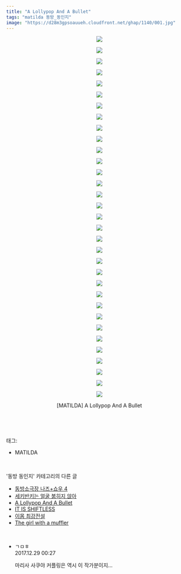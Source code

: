 ```yaml
---
title: "A Lollypop And A Bullet"
tags: "matilda 동방_동인지"
image: "https://d28m3gpsoauueh.cloudfront.net/ghap/1140/001.jpg"
---
```

<div class="article">
<p style="text-align: center; clear: none; float: none;"><img src="{{ site.imgserver4 }}/ghap/1140/001.jpg"/></p>
<p style="text-align: center; clear: none; float: none;"><img src="{{ site.imgserver4 }}/ghap/1140/002.jpg"/></p>
<p style="text-align: center; clear: none; float: none;"><img src="{{ site.imgserver4 }}/ghap/1140/003.jpg"/></p>
<p style="text-align: center; clear: none; float: none;"><img src="{{ site.imgserver4 }}/ghap/1140/004.jpg"/></p>
<p style="text-align: center; clear: none; float: none;"><img src="{{ site.imgserver4 }}/ghap/1140/005.jpg"/></p>
<p style="text-align: center; clear: none; float: none;"><img src="{{ site.imgserver4 }}/ghap/1140/006.jpg"/></p>
<p style="text-align: center; clear: none; float: none;"><img src="{{ site.imgserver4 }}/ghap/1140/007.jpg"/></p>
<p style="text-align: center; clear: none; float: none;"><img src="{{ site.imgserver4 }}/ghap/1140/008.jpg"/></p>
<p style="text-align: center; clear: none; float: none;"><img src="{{ site.imgserver4 }}/ghap/1140/009.jpg"/></p>
<p style="text-align: center; clear: none; float: none;"><img src="{{ site.imgserver4 }}/ghap/1140/010.jpg"/></p>
<p style="text-align: center; clear: none; float: none;"><img src="{{ site.imgserver4 }}/ghap/1140/011.jpg"/></p>
<p style="text-align: center; clear: none; float: none;"><img src="{{ site.imgserver4 }}/ghap/1140/012.jpg"/></p>
<p style="text-align: center; clear: none; float: none;"><img src="{{ site.imgserver4 }}/ghap/1140/013.jpg"/></p>
<p style="text-align: center; clear: none; float: none;"><img src="{{ site.imgserver4 }}/ghap/1140/014.jpg"/></p>
<p style="text-align: center; clear: none; float: none;"><img src="{{ site.imgserver4 }}/ghap/1140/015.jpg"/></p>
<p style="text-align: center; clear: none; float: none;"><img src="{{ site.imgserver4 }}/ghap/1140/016.jpg"/></p>
<p style="text-align: center; clear: none; float: none;"><img src="{{ site.imgserver4 }}/ghap/1140/017.jpg"/></p>
<p style="text-align: center; clear: none; float: none;"><img src="{{ site.imgserver4 }}/ghap/1140/018.jpg"/></p>
<p style="text-align: center; clear: none; float: none;"><img src="{{ site.imgserver4 }}/ghap/1140/019.jpg"/></p>
<p style="text-align: center; clear: none; float: none;"><img src="{{ site.imgserver4 }}/ghap/1140/020.jpg"/></p>
<p style="text-align: center; clear: none; float: none;"><img src="{{ site.imgserver4 }}/ghap/1140/021.jpg"/></p>
<p style="text-align: center; clear: none; float: none;"><img src="{{ site.imgserver4 }}/ghap/1140/022.jpg"/></p>
<p style="text-align: center; clear: none; float: none;"><img src="{{ site.imgserver4 }}/ghap/1140/023.jpg"/></p>
<p style="text-align: center; clear: none; float: none;"><img src="{{ site.imgserver4 }}/ghap/1140/024.jpg"/></p>
<p style="text-align: center; clear: none; float: none;"><img src="{{ site.imgserver4 }}/ghap/1140/025.jpg"/></p>
<p style="text-align: center; clear: none; float: none;"><img src="{{ site.imgserver4 }}/ghap/1140/026.jpg"/></p>
<p style="text-align: center; clear: none; float: none;"><img src="{{ site.imgserver4 }}/ghap/1140/027.jpg"/></p>
<p style="text-align: center; clear: none; float: none;"><img src="{{ site.imgserver4 }}/ghap/1140/028.jpg"/></p>
<p style="text-align: center; clear: none; float: none;"><img src="{{ site.imgserver4 }}/ghap/1140/029.jpg"/></p>
<p style="text-align: center; clear: none; float: none;"><img src="{{ site.imgserver4 }}/ghap/1140/030.jpg"/></p>
<p style="text-align: center; clear: none; float: none;"><img src="{{ site.imgserver4 }}/ghap/1140/031.jpg"/></p>
<p style="text-align: center; clear: none; float: none;"><img src="{{ site.imgserver4 }}/ghap/1140/032.jpg"/></p>
<p style="text-align: center; clear: none; float: none;"><img src="{{ site.imgserver4 }}/ghap/1140/033.jpg"/></p>
<p style="text-align: center; clear: none; float: none;">[MATILDA] A Lollypop And A Bullet</p>
<p><br/></p>
</div><br/>
<div class="tagTrail">
<p>태그: </p>
<ul>
<li>MATILDA</li>
</ul>
</div><br/>
<div class="another">
<p>'동방 동인지' 카테고리의 다른 글</p>
<ul>
<li><a href="/ghap_1142">동방소극장 나즈+쇼우 4</a></li>
<li><a href="/ghap_1141">세키반키는 얼굴 붉히지 않아</a></li>
<li><a href="/ghap_1140">A Lollypop And A Bullet</a></li>
<li><a href="/ghap_1139">IT IS SHIFTLESS</a></li>
<li><a href="/ghap_1138">이몸 최강전설</a></li>
<li><a href="/ghap_1137">The girl with a muffler</a></li>
</ul>
</div><br/>
<div class="cb_module cb_fluid">
<div class="cb_wrt cb_profile">
<div class="comment">
<ul>
<li class="cb_thumb_off" id="comment15162006">
<div class="cb_comment_area">
<div class="cb_info_area">
<div class="cb_section">
<span class="cb_nick_name">ㄱㅁㅎ</span>
</div>
<div class="cb_section">
<span class="cb_date">2017.12.29 00:27 </span>
</div>
</div>
<div class="cb_dsc_comment">
<p class="cb_dsc">
											마리사 사쿠야 커플링은 역시 이 작가분이지...
										</p>
</div>
</div></li>
</ul>
</div>
</div><!-- commentList close -->
</div><br/>
